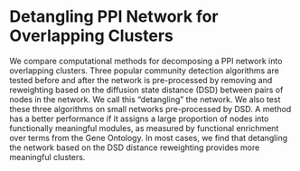 # Detangling PPI Network for Overlapping Clusters

We compare computational methods for decomposing a PPI network into overlapping clusters. Three popular community detection algorithms are tested before and after the network is pre-processed by removing and reweighting based on the diffusion state distance (DSD) between pairs of nodes in the network. We call this “detangling” the network. We also test these three algorithms on small networks pre-processed by DSD. A method has a better performance if it assigns a large proportion of nodes into functionally meaningful modules, as measured by functional enrichment over terms from the Gene Ontology. In most cases, we find that detangling the network based on the DSD distance reweighting provides more meaningful clusters.

